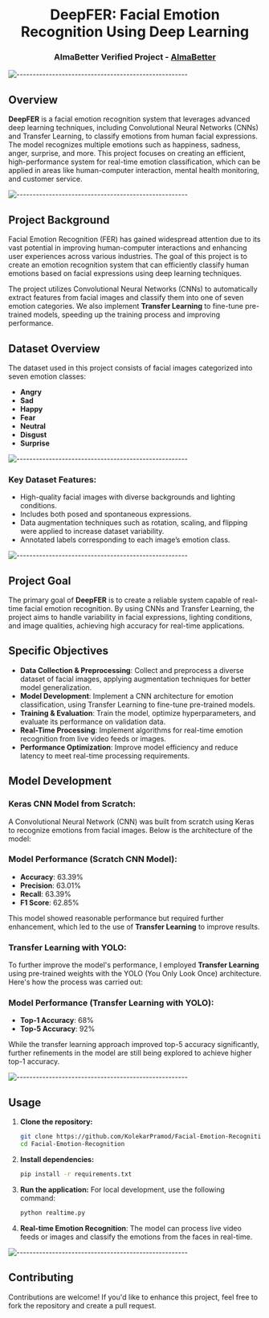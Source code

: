 <h1 align="center">DeepFER: Facial Emotion Recognition Using Deep Learning</h1>
<h3 align="center"> AlmaBetter Verified Project - <a href="https://www.almabetter.com/"> AlmaBetter </a> </h5>

![-----------------------------------------------------](https://raw.githubusercontent.com/andreasbm/readme/master/assets/lines/rainbow.png)

## **Overview**
**DeepFER** is a facial emotion recognition system that leverages advanced deep learning techniques, including Convolutional Neural Networks (CNNs) and Transfer Learning, to classify emotions from human facial expressions. The model recognizes multiple emotions such as happiness, sadness, anger, surprise, and more. This project focuses on creating an efficient, high-performance system for real-time emotion classification, which can be applied in areas like human-computer interaction, mental health monitoring, and customer service.

![-----------------------------------------------------](https://raw.githubusercontent.com/andreasbm/readme/master/assets/lines/rainbow.png)

## **Project Background**
Facial Emotion Recognition (FER) has gained widespread attention due to its vast potential in improving human-computer interactions and enhancing user experiences across various industries. The goal of this project is to create an emotion recognition system that can efficiently classify human emotions based on facial expressions using deep learning techniques.

The project utilizes Convolutional Neural Networks (CNNs) to automatically extract features from facial images and classify them into one of seven emotion categories. We also implement **Transfer Learning** to fine-tune pre-trained models, speeding up the training process and improving performance.

## **Dataset Overview**
The dataset used in this project consists of facial images categorized into seven emotion classes:
- **Angry**
- **Sad**
- **Happy**
- **Fear**
- **Neutral**
- **Disgust**
- **Surprise**

![-----------------------------------------------------](https://raw.githubusercontent.com/andreasbm/readme/master/assets/lines/rainbow.png)

### **Key Dataset Features:**
- High-quality facial images with diverse backgrounds and lighting conditions.
- Includes both posed and spontaneous expressions.
- Data augmentation techniques such as rotation, scaling, and flipping were applied to increase dataset variability.
- Annotated labels corresponding to each image’s emotion class.

![-----------------------------------------------------](https://raw.githubusercontent.com/andreasbm/readme/master/assets/lines/rainbow.png)

## **Project Goal**
The primary goal of **DeepFER** is to create a reliable system capable of real-time facial emotion recognition. By using CNNs and Transfer Learning, the project aims to handle variability in facial expressions, lighting conditions, and image qualities, achieving high accuracy for real-time applications.

## **Specific Objectives**
- **Data Collection & Preprocessing**: Collect and preprocess a diverse dataset of facial images, applying augmentation techniques for better model generalization.
- **Model Development**: Implement a CNN architecture for emotion classification, using Transfer Learning to fine-tune pre-trained models.
- **Training & Evaluation**: Train the model, optimize hyperparameters, and evaluate its performance on validation data.
- **Real-Time Processing**: Implement algorithms for real-time emotion recognition from live video feeds or images.
- **Performance Optimization**: Improve model efficiency and reduce latency to meet real-time processing requirements.

## **Model Development**

### **Keras CNN Model from Scratch:**

A Convolutional Neural Network (CNN) was built from scratch using Keras to recognize emotions from facial images. Below is the architecture of the model:


### **Model Performance (Scratch CNN Model):**

- **Accuracy**: 63.39%
- **Precision**: 63.01%
- **Recall**: 63.39%
- **F1 Score**: 62.85%

This model showed reasonable performance but required further enhancement, which led to the use of **Transfer Learning** to improve results.

### **Transfer Learning with YOLO:**

To further improve the model's performance, I employed **Transfer Learning** using pre-trained weights with the YOLO (You Only Look Once) architecture. Here's how the process was carried out:

### **Model Performance (Transfer Learning with YOLO):**

- **Top-1 Accuracy**: 68%
- **Top-5 Accuracy**: 92%

While the transfer learning approach improved top-5 accuracy significantly, further refinements in the model are still being explored to achieve higher top-1 accuracy.


![-----------------------------------------------------](https://raw.githubusercontent.com/andreasbm/readme/master/assets/lines/rainbow.png)


## **Usage**

1. **Clone the repository:**
   ```bash
   git clone https://github.com/KolekarPramod/Facial-Emotion-Recognition.git
   cd Facial-Emotion-Recognition
   ```

2. **Install dependencies:**
   ```bash
   pip install -r requirements.txt
   ```

3. **Run the application:**
   For local development, use the following command:
   ```bash
   python realtime.py
   ```

4. **Real-time Emotion Recognition**:
   The model can process live video feeds or images and classify the emotions from the faces in real-time.


![-----------------------------------------------------](https://raw.githubusercontent.com/andreasbm/readme/master/assets/lines/rainbow.png)
   

## **Contributing**
Contributions are welcome! If you'd like to enhance this project, feel free to fork the repository and create a pull request.
